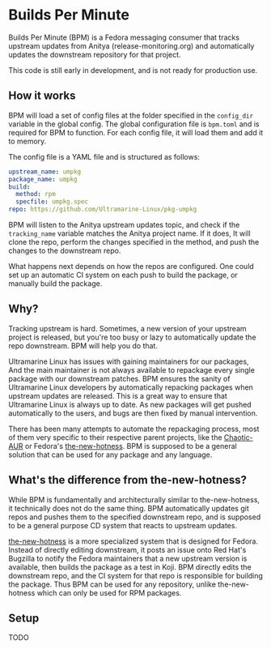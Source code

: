 # Builds Per Minute

Builds Per Minute (BPM) is a Fedora messaging consumer that tracks upstream updates from Anitya (release-monitoring.org) and automatically updates the downstream repository for that project.

This code is still early in development, and is not ready for production use.

## How it works

BPM will load a set of config files at the folder specified in the `config_dir` variable in the global config. The global configuration file is `bpm.toml` and is required for BPM to function. For each config file, it will load them and add it to memory.

The config file is a YAML file and is structured as follows:

```yaml
upstream_name: umpkg
package_name: umpkg
build:
  method: rpm
  specfile: umpkg.spec
repo: https://github.com/Ultramarine-Linux/pkg-umpkg
```

BPM will listen to the Anitya upstream updates topic, and check if the `tracking_name` variable matches the Anitya project name. If it does, It will clone the repo, perform the changes specified in the method, and push the changes to the downstream repo.

What happens next depends on how the repos are configured. One could set up an automatic CI system on each push to build the package, or manually build the package.


## Why?

Tracking upstream is hard. Sometimes, a new version of your upstream project is released, but you're too busy or lazy to automatically update the repo downstream. BPM will help you do that.

Ultramarine Linux has issues with gaining maintainers for our packages, And the main maintainer is not always available to repackage every single package with our downstream patches. BPM ensures the sanity of Ultramarine Linux developers by automatically repacking packages when upstream updates are released. This is a great way to ensure that Ultramarine Linux is always up to date. As new packages will get pushed automatically to the users, and bugs are then fixed by manual intervention.

There has been many attempts to automate the repackaging process, most of them very specific to their respective parent projects, like the [Chaotic-AUR] or Fedora's [the-new-hotness]. BPM is supposed to be a general solution that can be used for any package and any language.

## What's the difference from the-new-hotness?

While BPM is fundamentally and architecturally similar to the-new-hotness, it technically does not do the same thing. BPM automatically updates git repos and pushes them to the specified downstream repo, and is supposed to be a general purpose CD system that reacts to upstream updates.

[the-new-hotness] is a more specialized system that is designed for Fedora. Instead of directly editing downstream, it posts an issue onto Red Hat's Bugzilla to notify the Fedora maintainers that a new upstream version is available, then builds the package as a test in Koji. BPM directly edits the downstream repo, and the CI system for that repo is responsible for building the package. Thus BPM can be used for any repository, unlike the-new-hotness which can only be used for RPM packages.

## Setup

TODO

[the-new-hotness]: https://github.com/fedora-infra/the-new-hotness
[Chaotic-AUR]: https://aur.chaotic.cx/